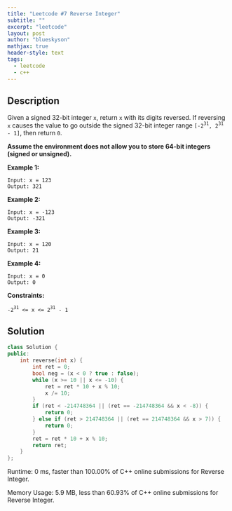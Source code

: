 ```yaml
---
title: "Leetcode #7 Reverse Integer"
subtitle: ""
excerpt: "leetcode"
layout: post
author: "blueskyson"
mathjax: true
header-style: text
tags:
  - leetcode
  - c++
---
```


## Description

Given a signed 32-bit integer `x`, return `x` with its digits reversed. If reversing `x` causes the value to go outside the signed 32-bit integer range `[-2`<sup>`31`</sup>`, 2`<sup>`31`</sup>` - 1]`, then return `0`.

**Assume the environment does not allow you to store 64-bit integers (signed or unsigned).**

**Example 1:**

```non
Input: x = 123
Output: 321
```

**Example 2:**

```non
Input: x = -123
Output: -321
```

**Example 3:**

```non
Input: x = 120
Output: 21
```

**Example 4:**

```non
Input: x = 0
Output: 0
```

**Constraints:**

`-2`<sup>`31`</sup>` <= x <= 2`<sup>`31`</sup>` - 1`

## Solution

```c++
class Solution {
public:
    int reverse(int x) {
        int ret = 0;
        bool neg = (x < 0 ? true : false);
        while (x >= 10 || x <= -10) {
            ret = ret * 10 + x % 10;
            x /= 10;
        }
        if (ret < -214748364 || (ret == -214748364 && x < -8)) {
            return 0;
        } else if (ret > 214748364 || (ret == 214748364 && x > 7)) {
            return 0;
        }
        ret = ret * 10 + x % 10;
        return ret;
    }
};
```

Runtime: 0 ms, faster than 100.00% of C++ online submissions for Reverse Integer.

Memory Usage: 5.9 MB, less than 60.93% of C++ online submissions for Reverse Integer.